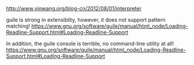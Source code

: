 http://www.yinwang.org/blog-cn/2012/08/01/interpreter

guile is strong in extensiblity, however, it does not support pattern matching!
https://www.gnu.org/software/guile/manual/html_node/Loading-Readline-Support.html#Loading-Readline-Support

In addition, the guile console is terrible, no command-line utility at all!
https://www.gnu.org/software/guile/manual/html_node/Loading-Readline-Support.html#Loading-Readline-Support


